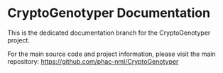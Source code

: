 # CryptoGenotyper Documentation
This is the dedicated documentation branch for the CryptoGenotyper project.

For the main source code and project information, please visit the main repository: https://github.com/phac-nml/CryptoGenotyper
